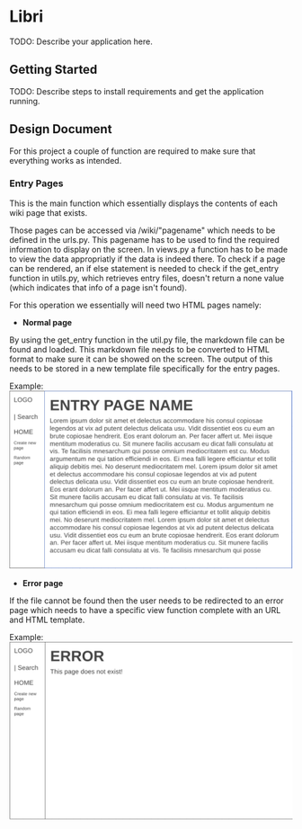 # Libri

TODO: Describe your application here.


## Getting Started

TODO: Describe steps to install requirements and get the application running.


## Design Document

For this project a couple of function are required to make sure that everything works as intended.

### Entry Pages
This is the main function which essentially displays the contents of each wiki page that exists.

Those pages can be accessed via /wiki/"pagename" which needs to be defined in the urls.py. This pagename has to be used to find the required information to display on the screen. In views.py a function has to be made to view the data appropriatly if the data is indeed there. To check if a page can be rendered, an if else statement is needed to check if the get_entry function in utils.py, which retrieves entry files, doesn't return a none value (which indicates that info of a page isn't found).

For this operation we essentially will need two HTML pages namely:
* **Normal page**

By using the get_entry function in the util.py file, the markdown file can be found and loaded. 
This markdown file needs to be converted to HTML format to make sure it can be showed on the screen. The output of this needs to be stored in a new template file specifically for the entry pages.

Example:
![Normal Page Example](sketches/normal_page.png)

* **Error page**

If the file cannot be found then the user needs to be redirected to an error page which needs to have a specific view function complete with an URL and HTML template.

Example:
![Error Page Example](sketches/error_page.png)


